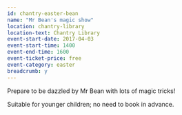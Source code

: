 ```yaml
---
id: chantry-easter-bean
name: "Mr Bean's magic show"
location: chantry-library
location-text: Chantry Library
event-start-date: 2017-04-03
event-start-time: 1400
event-end-time: 1600
event-ticket-price: free
event-category: easter
breadcrumb: y
---
```


Prepare to be dazzled by Mr Bean with lots of magic tricks!

Suitable for younger children; no need to book in advance.
